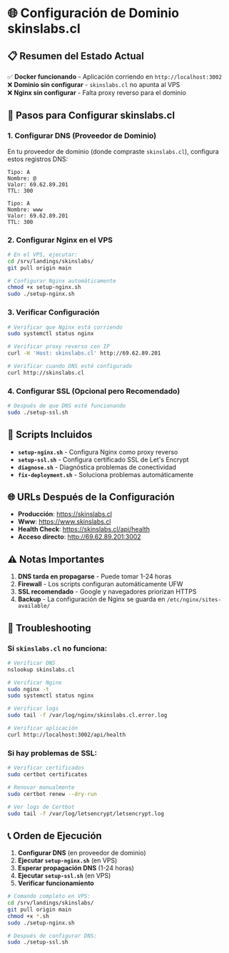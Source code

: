 # 🌐 Configuración de Dominio skinslabs.cl

## 📋 Resumen del Estado Actual

✅ **Docker funcionando** - Aplicación corriendo en `http://localhost:3002`  
❌ **Dominio sin configurar** - `skinslabs.cl` no apunta al VPS  
❌ **Nginx sin configurar** - Falta proxy reverso para el dominio  

## 🚀 Pasos para Configurar skinslabs.cl

### 1. **Configurar DNS (Proveedor de Dominio)**

En tu proveedor de dominio (donde compraste `skinslabs.cl`), configura estos registros DNS:

```
Tipo: A
Nombre: @
Valor: 69.62.89.201
TTL: 300

Tipo: A  
Nombre: www
Valor: 69.62.89.201
TTL: 300
```

### 2. **Configurar Nginx en el VPS**

```bash
# En el VPS, ejecutar:
cd /srv/landings/skinslabs/
git pull origin main

# Configurar Nginx automáticamente
chmod +x setup-nginx.sh
sudo ./setup-nginx.sh
```

### 3. **Verificar Configuración**

```bash
# Verificar que Nginx está corriendo
sudo systemctl status nginx

# Verificar proxy reverso con IP
curl -H 'Host: skinslabs.cl' http://69.62.89.201

# Verificar cuando DNS esté configurado
curl http://skinslabs.cl
```

### 4. **Configurar SSL (Opcional pero Recomendado)**

```bash
# Después de que DNS esté funcionando
sudo ./setup-ssl.sh
```

## 🔧 Scripts Incluidos

- **`setup-nginx.sh`** - Configura Nginx como proxy reverso
- **`setup-ssl.sh`** - Configura certificado SSL de Let's Encrypt
- **`diagnose.sh`** - Diagnóstica problemas de conectividad
- **`fix-deployment.sh`** - Soluciona problemas automáticamente

## 🌐 URLs Después de la Configuración

- **Producción**: https://skinslabs.cl
- **Www**: https://www.skinslabs.cl  
- **Health Check**: https://skinslabs.cl/api/health
- **Acceso directo**: http://69.62.89.201:3002

## ⚠️ Notas Importantes

1. **DNS tarda en propagarse** - Puede tomar 1-24 horas
2. **Firewall** - Los scripts configuran automáticamente UFW
3. **SSL recomendado** - Google y navegadores priorizan HTTPS
4. **Backup** - La configuración de Nginx se guarda en `/etc/nginx/sites-available/`

## 🐛 Troubleshooting

### Si `skinslabs.cl` no funciona:

```bash
# Verificar DNS
nslookup skinslabs.cl

# Verificar Nginx
sudo nginx -t
sudo systemctl status nginx

# Verificar logs
sudo tail -f /var/log/nginx/skinslabs.cl.error.log

# Verificar aplicación
curl http://localhost:3002/api/health
```

### Si hay problemas de SSL:

```bash
# Verificar certificados
sudo certbot certificates

# Renovar manualmente
sudo certbot renew --dry-run

# Ver logs de Certbot
sudo tail -f /var/log/letsencrypt/letsencrypt.log
```

## 📞 Orden de Ejecución

1. **Configurar DNS** (en proveedor de dominio)
2. **Ejecutar `setup-nginx.sh`** (en VPS)
3. **Esperar propagación DNS** (1-24 horas)
4. **Ejecutar `setup-ssl.sh`** (en VPS)
5. **Verificar funcionamiento**

```bash
# Comando completo en VPS:
cd /srv/landings/skinslabs/
git pull origin main
chmod +x *.sh
sudo ./setup-nginx.sh

# Después de configurar DNS:
sudo ./setup-ssl.sh
```
